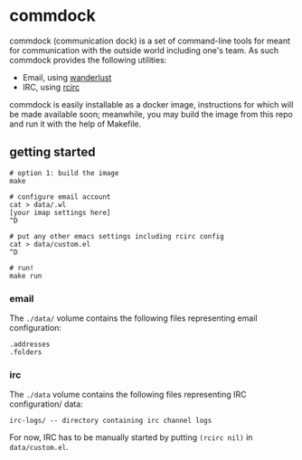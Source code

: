 # commdock

commdock (communication dock) is a set of command-line tools for meant for communication with the outside world including one's team. As such commdock provides the following utilities:

* Email, using [wanderlust](http://www.emacswiki.org/emacs/WanderLust)
* IRC, using [rcirc](http://www.emacswiki.org/emacs/rcirc)

commdock is easily installable as a docker image, instructions for which will be made available soon; meanwhile, you may build the image from this repo and run it with the help of Makefile.

## getting started

```
# option 1: build the image
make

# configure email account
cat > data/.wl
[your imap settings here]
^D

# put any other emacs settings including rcirc config
cat > data/custom.el
^D

# run!
make run
```

### email

The `./data/` volume contains the following files representing email configuration:

```
.addresses
.folders
```

### irc

The `./data` volume contains the following files representing IRC configuration/ data:

```
irc-logs/ -- directory containing irc channel logs
```

For now, IRC has to be manually started by putting `(rcirc nil)` in `data/custom.el`.